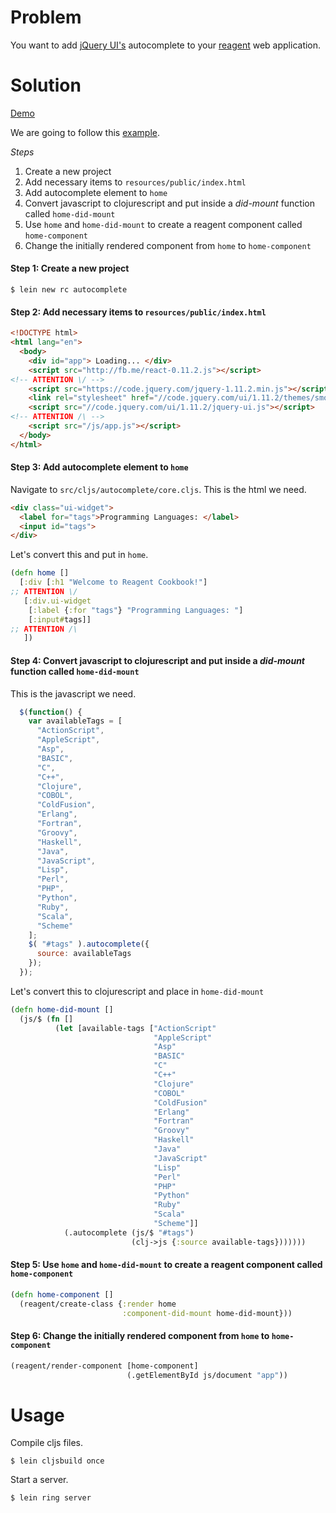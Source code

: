 # Problem

You want to add [jQuery UI's](http://jqueryui.com/) autocomplete to your [reagent](https://github.com/reagent-project/reagent) web application.

# Solution

[Demo](http://rc-autocomplete2.s3-website-us-west-1.amazonaws.com/)

We are going to follow this [example](http://jqueryui.com/autocomplete/).

*Steps*

1. Create a new project
2. Add necessary items to `resources/public/index.html`
3. Add autocomplete element to `home`
4. Convert javascript to clojurescript and put inside a *did-mount* function called `home-did-mount`
5. Use `home` and `home-did-mount` to create a reagent component called `home-component`
6. Change the initially rendered component from `home` to `home-component`

#### Step 1: Create a new project

```
$ lein new rc autocomplete
```

#### Step 2: Add necessary items to `resources/public/index.html`

```html
<!DOCTYPE html>
<html lang="en">
  <body>
    <div id="app"> Loading... </div>
    <script src="http://fb.me/react-0.11.2.js"></script>
<!-- ATTENTION \/ -->
    <script src="https://code.jquery.com/jquery-1.11.2.min.js"></script>
    <link rel="stylesheet" href="//code.jquery.com/ui/1.11.2/themes/smoothness/jquery-ui.css">
    <script src="//code.jquery.com/ui/1.11.2/jquery-ui.js"></script>
<!-- ATTENTION /\ -->
    <script src="/js/app.js"></script>
  </body>
</html>
```

#### Step 3: Add autocomplete element to `home`

Navigate to `src/cljs/autocomplete/core.cljs`. This is the html we need.

```html
<div class="ui-widget">
  <label for="tags">Programming Languages: </label>
  <input id="tags">
</div>
```

Let's convert this and put in `home`.

```clojure
(defn home []
  [:div [:h1 "Welcome to Reagent Cookbook!"]
;; ATTENTION \/
   [:div.ui-widget
    [:label {:for "tags"} "Programming Languages: "]
    [:input#tags]]
;; ATTENTION /\
   ])
```

#### Step 4: Convert javascript to clojurescript and put inside a *did-mount* function called `home-did-mount`

This is the javascript we need.

```javascript
  $(function() {
    var availableTags = [
      "ActionScript",
      "AppleScript",
      "Asp",
      "BASIC",
      "C",
      "C++",
      "Clojure",
      "COBOL",
      "ColdFusion",
      "Erlang",
      "Fortran",
      "Groovy",
      "Haskell",
      "Java",
      "JavaScript",
      "Lisp",
      "Perl",
      "PHP",
      "Python",
      "Ruby",
      "Scala",
      "Scheme"
    ];
    $( "#tags" ).autocomplete({
      source: availableTags
    });
  });
```

Let's convert this to clojurescript and place in `home-did-mount`

```clojure
(defn home-did-mount []
  (js/$ (fn []
          (let [available-tags ["ActionScript"
                                "AppleScript"
                                "Asp"
                                "BASIC"
                                "C"
                                "C++"
                                "Clojure"
                                "COBOL"
                                "ColdFusion"
                                "Erlang"
                                "Fortran"
                                "Groovy"
                                "Haskell"
                                "Java"
                                "JavaScript"
                                "Lisp"
                                "Perl"
                                "PHP"
                                "Python"
                                "Ruby"
                                "Scala"
                                "Scheme"]]
            (.autocomplete (js/$ "#tags") 
                           (clj->js {:source available-tags}))))))
```

#### Step 5: Use `home` and `home-did-mount` to create a reagent component called `home-component`

```clojure
(defn home-component []
  (reagent/create-class {:render home
                         :component-did-mount home-did-mount}))
```

#### Step 6: Change the initially rendered component from `home` to `home-component`

```clojure
(reagent/render-component [home-component]
                          (.getElementById js/document "app"))
```

# Usage

Compile cljs files.

```
$ lein cljsbuild once
```

Start a server.

```
$ lein ring server
```

